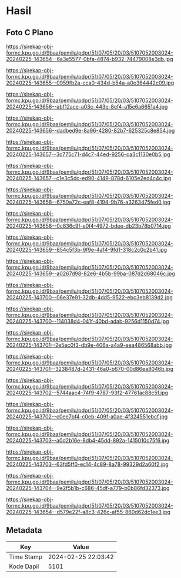 # Hasil

## Foto C Plano

https://sirekap-obj-formc.kpu.go.id/9baa/pemilu/pdpr/51/07/05/20/03/5107052003024-20240225-143654--6a3e5577-0bfa-4874-b932-74479008e3db.jpg

https://sirekap-obj-formc.kpu.go.id/9baa/pemilu/pdpr/51/07/05/20/03/5107052003024-20240225-143655--0959fb2a-cca0-434d-b54a-a0e364442c09.jpg

https://sirekap-obj-formc.kpu.go.id/9baa/pemilu/pdpr/51/07/05/20/03/5107052003024-20240225-143656--abf12ace-a03c-443e-8ef4-a15e6a6651a4.jpg

https://sirekap-obj-formc.kpu.go.id/9baa/pemilu/pdpr/51/07/05/20/03/5107052003024-20240225-143656--dadbed9e-8a96-4280-82b7-625325c8e854.jpg

https://sirekap-obj-formc.kpu.go.id/9baa/pemilu/pdpr/51/07/05/20/03/5107052003024-20240225-143657--3c775c71-d4c7-44ed-9256-ca3c1130e0b5.jpg

https://sirekap-obj-formc.kpu.go.id/9baa/pemilu/pdpr/51/07/05/20/03/5107052003024-20240225-143657--c1e3c5dc-ed90-4149-878d-6105e2ed4c4c.jpg

https://sirekap-obj-formc.kpu.go.id/9baa/pemilu/pdpr/51/07/05/20/03/5107052003024-20240225-143658--6750a72c-eaf8-4194-9b76-a3263475fed0.jpg

https://sirekap-obj-formc.kpu.go.id/9baa/pemilu/pdpr/51/07/05/20/03/5107052003024-20240225-143658--0c836c9f-e0f4-4972-bdee-db23b78b0714.jpg

https://sirekap-obj-formc.kpu.go.id/9baa/pemilu/pdpr/51/07/05/20/03/5107052003024-20240225-143659--854c5f3b-9f9e-4a14-9fd1-318c2c0c2b41.jpg

https://sirekap-obj-formc.kpu.go.id/9baa/pemilu/pdpr/51/07/05/20/03/5107052003024-20240225-143659--a0267d98-82e6-4b5b-99ba-087d2d68046c.jpg

https://sirekap-obj-formc.kpu.go.id/9baa/pemilu/pdpr/51/07/05/20/03/5107052003024-20240225-143700--06e37e91-32db-4dd5-9522-ebc3eb8139d2.jpg

https://sirekap-obj-formc.kpu.go.id/9baa/pemilu/pdpr/51/07/05/20/03/5107052003024-20240225-143700--114038d4-041f-40bd-adab-9256d1150d74.jpg

https://sirekap-obj-formc.kpu.go.id/9baa/pemilu/pdpr/51/07/05/20/03/5107052003024-20240225-143701--2e5ec0f3-db9e-406a-a4a9-eea486568abb.jpg

https://sirekap-obj-formc.kpu.go.id/9baa/pemilu/pdpr/51/07/05/20/03/5107052003024-20240225-143701--3238487d-2431-46a0-b670-00d86ea8046b.jpg

https://sirekap-obj-formc.kpu.go.id/9baa/pemilu/pdpr/51/07/05/20/03/5107052003024-20240225-143702--5744aac4-74f9-4787-93f2-47761ac88c5f.jpg

https://sirekap-obj-formc.kpu.go.id/9baa/pemilu/pdpr/51/07/05/20/03/5107052003024-20240225-143702--c0ee7bf4-c0eb-409f-a0ae-4f324551ebcf.jpg

https://sirekap-obj-formc.kpu.go.id/9baa/pemilu/pdpr/51/07/05/20/03/5107052003024-20240225-143703--a0d2b16e-8db4-45dd-892a-1415010c75f6.jpg

https://sirekap-obj-formc.kpu.go.id/9baa/pemilu/pdpr/51/07/05/20/03/5107052003024-20240225-143703--63fd5ff0-ec14-4c89-8a78-99329d2a60f2.jpg

https://sirekap-obj-formc.kpu.go.id/9baa/pemilu/pdpr/51/07/05/20/03/5107052003024-20240225-143704--9e2f5b1b-c686-45df-a779-b0b86fd32373.jpg

https://sirekap-obj-formc.kpu.go.id/9baa/pemilu/pdpr/51/07/05/20/03/5107052003024-20240225-143654--d579e22f-a8c3-426c-af55-860d62dc1ee3.jpg


## Metadata

| Key        | Value               |
| ---------- | ------------------- |
| Time Stamp | 2024-02-25 22:03:42 |
| Kode Dapil | 5101                |



